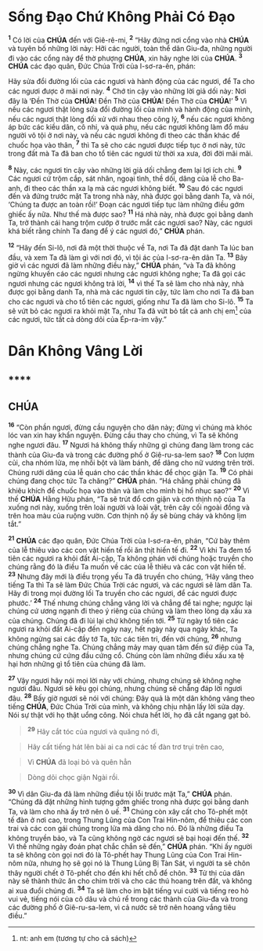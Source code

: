 # Sống Đạo Chứ Không Phải Có Đạo
<sup><b>1</b></sup> Có lời của **CHÚA** đến với Giê-rê-mi, <sup><b>2</b></sup> “Hãy đứng nơi cổng vào nhà **CHÚA** và tuyên bố những lời này: Hỡi các người, toàn thể dân Giu-đa, những người đi vào các cổng này để thờ phượng **CHÚA**, xin hãy nghe lời của **CHÚA**. <sup><b>3</b></sup> **CHÚA** các đạo quân, Đức Chúa Trời của I-sơ-ra-ên, phán:

Hãy sửa đổi đường lối của các ngươi và hành động của các ngươi, để Ta cho các ngươi được ở mãi nơi này. <sup><b>4</b></sup> Chớ tin cậy vào những lời giả dối này: Nơi đây là ‘Đền Thờ của **CHÚA**! Đền Thờ của **CHÚA**! Đền Thờ của **CHÚA**!’ <sup><b>5</b></sup> Vì nếu các ngươi thật lòng sửa đổi đường lối của mình và hành động của mình, nếu các ngươi thật lòng đối xử với nhau theo công lý, <sup><b>6</b></sup> nếu các ngươi không áp bức các kiều dân, cô nhi, và quả phụ, nếu các ngươi không làm đổ máu người vô tội ở nơi này, và nếu các ngươi không đi theo các thần khác để chuốc họa vào thân, <sup><b>7</b></sup> thì Ta sẽ cho các ngươi được tiếp tục ở nơi này, tức trong đất mà Ta đã ban cho tổ tiên các ngươi từ thời xa xưa, đời đời mãi mãi.

<sup><b>8</b></sup> Này, các ngươi tin cậy vào những lời giả dối chẳng đem lại lợi ích chi. <sup><b>9</b></sup> Các ngươi cứ trộm cắp, sát nhân, ngoại tình, thề dối, dâng của lễ cho Ba-anh, đi theo các thần xa lạ mà các ngươi không biết. <sup><b>10</b></sup> Sau đó các ngươi đến và đứng trước mặt Ta trong nhà này, nhà được gọi bằng danh Ta, và nói, ‘Chúng ta được an toàn rồi!’ Đoạn các ngươi tiếp tục làm những điều gớm ghiếc ấy nữa. Như thế mà được sao? <sup><b>11</b></sup> Há nhà này, nhà được gọi bằng danh Ta, trở thành cái hang trộm cướp ở trước mắt các ngươi sao? Này, các ngươi khá biết rằng chính Ta đang để ý các ngươi đó,” **CHÚA** phán.

<sup><b>12</b></sup> “Hãy đến Si-lô, nơi đã một thời thuộc về Ta, nơi Ta đã đặt danh Ta lúc ban đầu, và xem Ta đã làm gì với nơi đó, vì tội ác của I-sơ-ra-ên dân Ta. <sup><b>13</b></sup> Bây giờ vì các ngươi đã làm những điều này,” **CHÚA** phán, “và Ta đã không ngừng khuyến cáo các ngươi nhưng các ngươi không nghe; Ta đã gọi các ngươi nhưng các ngươi không trả lời, <sup><b>14</b></sup> vì thế Ta sẽ làm cho nhà này, nhà được gọi bằng danh Ta, nhà mà các ngươi tin cậy, tức làm cho nơi Ta đã ban cho các ngươi và cho tổ tiên các ngươi, giống như Ta đã làm cho Si-lô. <sup><b>15</b></sup> Ta sẽ vứt bỏ các ngươi ra khỏi mặt Ta, như Ta đã vứt bỏ tất cả anh chị em[^1] của các ngươi, tức tất cả dòng dõi của Ép-ra-im vậy.”


# Dân Không Vâng Lời

## ****

## CHÚA
<sup><b>16</b></sup> “Còn phần ngươi, đừng cầu nguyện cho dân này; đừng vì chúng mà khóc lóc van xin hay khẩn nguyện. Đừng cầu thay cho chúng, vì Ta sẽ không nghe ngươi đâu. <sup><b>17</b></sup> Ngươi há không thấy những gì chúng đang làm trong các thành của Giu-đa và trong các đường phố ở Giê-ru-sa-lem sao? <sup><b>18</b></sup> Con lượm củi, cha nhóm lửa, mẹ nhồi bột và làm bánh, để dâng cho nữ vương trên trời. Chúng rưới dâng của lễ quán cho các thần khác để chọc giận Ta. <sup><b>19</b></sup> Có phải chúng đang chọc tức Ta chăng?” **CHÚA** phán. “Há chẳng phải chúng đã khiêu khích để chuốc họa vào thân và làm cho mình bị hổ nhục sao?” <sup><b>20</b></sup> Vì thế **CHÚA** Hằng Hữu phán, “Ta sẽ trút đổ cơn giận và cơn thịnh nộ của Ta xuống nơi này, xuống trên loài người và loài vật, trên cây cối ngoài đồng và trên hoa màu của ruộng vườn. Cơn thịnh nộ ấy sẽ bùng cháy và không lịm tắt.”

<sup><b>21</b></sup> **CHÚA** các đạo quân, Đức Chúa Trời của I-sơ-ra-ên, phán, “Cứ bày thêm của lễ thiêu vào các con vật hiến tế rồi ăn thịt hiến tế đi. <sup><b>22</b></sup> Vì khi Ta đem tổ tiên các ngươi ra khỏi đất Ai-cập, Ta không phán với chúng hoặc truyền cho chúng rằng đó là điều Ta muốn về các của lễ thiêu và các con vật hiến tế. <sup><b>23</b></sup> Nhưng đây mới là điều trọng yếu Ta đã truyền cho chúng, ‘Hãy vâng theo tiếng Ta thì Ta sẽ làm Đức Chúa Trời các ngươi, và các ngươi sẽ làm dân Ta. Hãy đi trong mọi đường lối Ta truyền cho các ngươi, để các ngươi được phước.’ <sup><b>24</b></sup> Thế nhưng chúng chẳng vâng lời và chẳng để tai nghe; ngược lại chúng cứ ương ngạnh đi theo ý riêng của chúng và làm theo lòng dạ xấu xa của chúng. Chúng đã đi lùi lại chứ không tiến tới. <sup><b>25</b></sup> Từ ngày tổ tiên các ngươi ra khỏi đất Ai-cập đến ngày nay, hết ngày này qua ngày khác, Ta không ngừng sai các đầy tớ Ta, tức các tiên tri, đến với chúng, <sup><b>26</b></sup> nhưng chúng chẳng nghe Ta. Chúng chẳng mảy may quan tâm đến sứ điệp của Ta, nhưng chúng cứ cứng đầu cứng cổ. Chúng còn làm những điều xấu xa tệ hại hơn những gì tổ tiên của chúng đã làm.

<sup><b>27</b></sup> Vậy ngươi hãy nói mọi lời này với chúng, nhưng chúng sẽ không nghe ngươi đâu. Ngươi sẽ kêu gọi chúng, nhưng chúng sẽ chẳng đáp lời ngươi đâu. <sup><b>28</b></sup> Bấy giờ ngươi sẽ nói với chúng: Đây quả là một dân không vâng theo tiếng **CHÚA**, Đức Chúa Trời của mình, và không chịu nhận lấy lời sửa dạy. Nói sự thật với họ thật uổng công. Nói chưa hết lời, họ đã cắt ngang gạt bỏ.


> <sup><b>29</b></sup> Hãy cắt tóc của ngươi và quăng nó đi,
>


> Hãy cất tiếng hát lên bài ai ca nơi các tế đàn trơ trụi trên cao,
>


> Vì **CHÚA** đã loại bỏ và quên hẳn
>


> Dòng dõi chọc giận Ngài rồi.
>

<sup><b>30</b></sup> Vì dân Giu-đa đã làm những điều tội lỗi trước mặt Ta,” **CHÚA** phán. “Chúng đã đặt những hình tượng gớm ghiếc trong nhà được gọi bằng danh Ta, và làm cho nhà ấy trở nên ô uế. <sup><b>31</b></sup> Chúng còn xây cất cho Tô-phết một tế đàn ở nơi cao, trong Thung Lũng của Con Trai Hin-nôm, để thiêu các con trai và các con gái chúng trong lửa mà dâng cho nó. Đó là những điều Ta không truyền bảo, và Ta cũng không ngờ các ngươi sẽ bại hoại đến thế. <sup><b>32</b></sup> Vì thế những ngày đoán phạt chắc chắn sẽ đến,” **CHÚA** phán. “Khi ấy người ta sẽ không còn gọi nơi đó là Tô-phết hay Thung Lũng của Con Trai Hin-nôm nữa, nhưng họ sẽ gọi nó là Thung Lũng Bị Tàn Sát, vì người ta sẽ chôn thây người chết ở Tô-phết cho đến khi hết chỗ để chôn. <sup><b>33</b></sup> Tử thi của dân này sẽ thành thức ăn cho chim trời và cho các thú hoang trên đất, và không ai xua đuổi chúng đi. <sup><b>34</b></sup> Ta sẽ làm cho im bặt tiếng vui cười và tiếng reo hò vui vẻ, tiếng nói của cô dâu và chú rể trong các thành của Giu-đa và trong các đường phố ở Giê-ru-sa-lem, vì cả nước sẽ trở nên hoang vắng tiêu điều.”

[^1]: nt: anh em (tương tự cho cả sách)